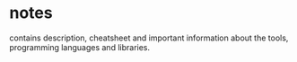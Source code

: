# notes
contains description, cheatsheet and important information about the tools, programming languages and libraries.
